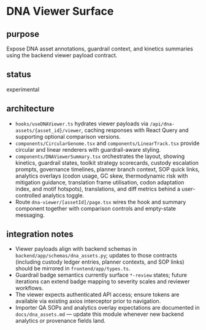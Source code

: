 # DNA Viewer Surface

## purpose
Expose DNA asset annotations, guardrail context, and kinetics summaries using the backend viewer payload contract.

## status
experimental

## architecture
- `hooks/useDNAViewer.ts` hydrates viewer payloads via `/api/dna-assets/{asset_id}/viewer`, caching responses with React Query and supporting optional comparison versions.
- `components/CircularGenome.tsx` and `components/LinearTrack.tsx` provide circular and linear renderers with guardrail-aware styling.
- `components/DNAViewerSummary.tsx` orchestrates the layout, showing kinetics, guardrail states, toolkit strategy scorecards, custody escalation prompts, governance timelines, planner branch context, SOP quick links, analytics overlays (codon usage, GC skew, thermodynamic risk with mitigation guidance, translation frame utilisation, codon adaptation index, and motif hotspots), translations, and diff metrics behind a user-controlled analytics toggle.
- Route `dna-viewer/[assetId]/page.tsx` wires the hook and summary component together with comparison controls and empty-state messaging.

## integration notes
- Viewer payloads align with backend schemas in `backend/app/schemas/dna_assets.py`; updates to those contracts (including custody ledger entries, planner contexts, and SOP links) should be mirrored in `frontend/app/types.ts`.
- Guardrail badge semantics currently surface `*-review` states; future iterations can extend badge mapping to severity scales and reviewer workflows.
- The viewer expects authenticated API access; ensure tokens are available via existing axios interceptor prior to navigation.
- Importer QA SOPs and analytics overlay expectations are documented in `docs/dna_assets.md` — update this module whenever new backend analytics or provenance fields land.
